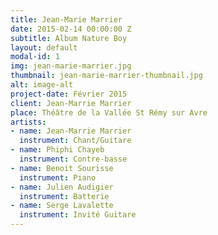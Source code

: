 ```yaml
---
title: Jean-Marie Marrier
date: 2015-02-14 00:00:00 Z
subtitle: Album Nature Boy
layout: default
modal-id: 1
img: jean-marie-marrier.jpg
thumbnail: jean-marie-marrier-thumbnail.jpg
alt: image-alt
project-date: Février 2015
client: Jean-Marrie Marrier
place: Théâtre de la Vallée St Rémy sur Avre
artists:
- name: Jean-Marrie Marrier
  instrument: Chant/Guitare
- name: Phiphi Chayeb
  instrument: Contre-basse
- name: Benoit Sourisse
  instrument: Piano
- name: Julien Audigier
  instrument: Batterie
- name: Serge Lavalette
  instrument: Invité Guitare
---
```


